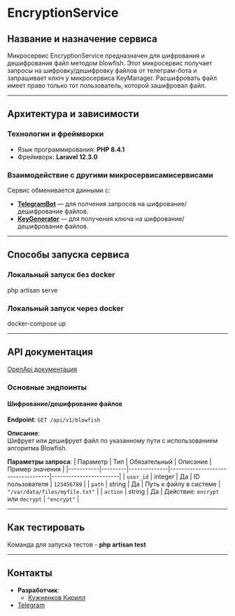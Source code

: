 # EncryptionService
## Название и назначение сервиса
Микросервис EncryptionService предназначен для шифрования и дешифрования файл методом blowfish. Этот микросервис получает запросы на шифровку/дешифровку файлов от телеграм-бота и запрашивает ключ у микросервиса KeyManager.
Расшифровать файл имеет право только тот пользователь, которой зашифровал файл.

---

## Архитектура и зависимости
### Технологии и фреймворки
- Язык программирования: **PHP 8.4.1**
- Фреймворк: **Laravel 12.3.0**

### Взаимодействие с другими микросервисамисервисами
Сервис обменивается данными с:
- **[TelegramBot](https://github.com/svetlana7474/PIUS)**  — для полчения запросов на шифрование/дешифрование файлов.
- **[KeyGenerator](https://github.com/KRISPIH/KeyManager)**  — для получения ключа на шифрование/дешифрование файлов.

---

## Способы запуска сервиса
### Локальный запуск без docker
php artisan serve
### Локальный запуск через docker 
docker-compose up

---

## API документация
[OpenApi документация](./PIUS/docs/CryptFile.yaml)
### Основные эндпоинты

#### Шифрование/дешифрование файлов
**Endpoint**: `GET /api/v1/blowfish`

**Описание**:  
Шифрует или дешифрует файл по указанному пути с использованием алгоритма Blowfish.

**Параметры запроса**:
| Параметр  | Тип     | Обязательный | Описание                          | Пример значения        |
|-----------|---------|--------------|-----------------------------------|------------------------|
| `user_id` | integer | Да           | ID пользователя                   | `123456789`            |
| `path`    | string  | Да           | Путь к файлу в системе            | `"/var/data/files/myfile.txt"` |
| `action`  | string  | Да           | Действие: `encrypt` или `decrypt` | `"encrypt"`            |

---

## Как тестировать
Команда для запуска тестов - **php artisan test**

---

## Контакты
- **Разработчик**: 
  - [Кужненков Кирилл](https://github.com/Jotaro220)
- [Telegram](https://t.me/Kirill356909)
